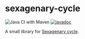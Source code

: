 # sexagenary-cycle

![Java CI with Maven](https://github.com/jinahya/sexagenary-cycle/workflows/Java%20CI%20with%20Maven/badge.svg?branch=develop)
[![javadoc](https://javadoc.io/badge2/com.github.jinahya/sexagenary-cycle/javadoc.svg)](https://javadoc.io/doc/com.github.jinahya/sexagenary-cycle)

A small library for [Sexagenary cycle](https://en.wikipedia.org/wiki/Sexagenary_cycle).